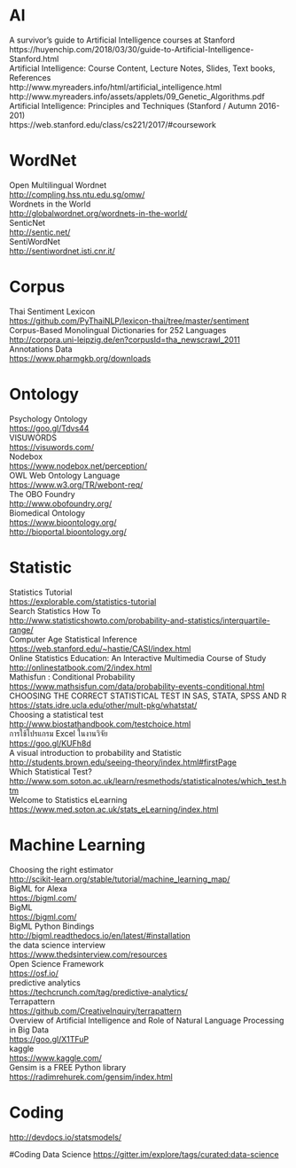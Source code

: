 # AI
<div>
A survivor’s guide to Artificial Intelligence courses at Stanford <br>
https://huyenchip.com/2018/03/30/guide-to-Artificial-Intelligence-Stanford.html <br>
Artificial   Intelligence: Course Content, Lecture Notes, Slides, Text books, References <br>
http://www.myreaders.info/html/artificial_intelligence.html <br>
http://www.myreaders.info/assets/applets/09_Genetic_Algorithms.pdf <br>
Artificial Intelligence: Principles and Techniques (Stanford / Autumn 2016-201) <br>
https://web.stanford.edu/class/cs221/2017/#coursework <br>

# WordNet
Open Multilingual Wordnet <br>
http://compling.hss.ntu.edu.sg/omw/ <br>
Wordnets in the World <br>
http://globalwordnet.org/wordnets-in-the-world/ <br>
SenticNet <br>
http://sentic.net/ <br>
SentiWordNet <br>
http://sentiwordnet.isti.cnr.it/ <br>

# Corpus
Thai Sentiment Lexicon <br>
https://github.com/PyThaiNLP/lexicon-thai/tree/master/sentiment <br>
Corpus-Based Monolingual Dictionaries for 252 Languages <br>
http://corpora.uni-leipzig.de/en?corpusId=tha_newscrawl_2011 <br>
Annotations Data <br>
https://www.pharmgkb.org/downloads <br>

# Ontology
Psychology Ontology <br>
https://goo.gl/Tdvs44 <br>
VISUWORDS <br>
https://visuwords.com/ <br>
Nodebox <br>
https://www.nodebox.net/perception/ <br>
OWL Web Ontology Language <br>
https://www.w3.org/TR/webont-req/ <br>
The OBO Foundry<br>
http://www.obofoundry.org/ <br>
Biomedical Ontology<br>
https://www.bioontology.org/ <br>
http://bioportal.bioontology.org/ <br>

# Statistic
Statistics Tutorial <br>
https://explorable.com/statistics-tutorial <br>
Search Statistics How To<br>
http://www.statisticshowto.com/probability-and-statistics/interquartile-range/ <br>
Computer Age Statistical Inference<br>
https://web.stanford.edu/~hastie/CASI/index.html <br>
Online Statistics Education: An Interactive Multimedia Course of Study <br>
http://onlinestatbook.com/2/index.html <br>
Mathisfun : Conditional Probability<br>
https://www.mathsisfun.com/data/probability-events-conditional.html<br>
CHOOSING THE CORRECT STATISTICAL TEST IN SAS, STATA, SPSS AND R<br>
https://stats.idre.ucla.edu/other/mult-pkg/whatstat/ <br>
Choosing a statistical test <br>
http://www.biostathandbook.com/testchoice.html <br>
การใช้โปรแกรม Excel ในงานวิจัย <br>
https://goo.gl/KUFh8d <br>
A visual introduction to probability and Statistic<br>
http://students.brown.edu/seeing-theory/index.html#firstPage<br>
Which Statistical Test? <br>
http://www.som.soton.ac.uk/learn/resmethods/statisticalnotes/which_test.htm <br>
Welcome to Statistics eLearning <br>
https://www.med.soton.ac.uk/stats_eLearning/index.html <br>

# Machine Learning
Choosing the right estimator <br>
http://scikit-learn.org/stable/tutorial/machine_learning_map/ <br>
BigML for Alexa <br>
https://bigml.com/ <br>
BigML<br>
https://bigml.com/<br>
BigML Python Bindings <br>
http://bigml.readthedocs.io/en/latest/#installation<br>
the data science interview<br>
https://www.thedsinterview.com/resources <br>
Open Science Framework<br>
https://osf.io/ <br>
predictive analytics<br>
https://techcrunch.com/tag/predictive-analytics/<br>
Terrapattern<br>
https://github.com/CreativeInquiry/terrapattern<br>
Overview of Artificial Intelligence and Role of Natural Language Processing in Big Data <br>
https://goo.gl/X1TFuP <br>
kaggle<br>
https://www.kaggle.com/<br>
Gensim is a FREE Python library<br>
https://radimrehurek.com/gensim/index.html<br>

# Coding
http://devdocs.io/statsmodels/<br>

#Coding Data Science
https://gitter.im/explore/tags/curated:data-science<br>
<br>
<br>
<br>
<br>
<br>
<br>
<br>
<br>
<br>
<br>
<br>
<br>
<br>
<br>
<br>
<br>
<br>
<br>
<br>
<br>
<br>
<br>
<br>
<br>
<br>
<br>
<br>
</div>
